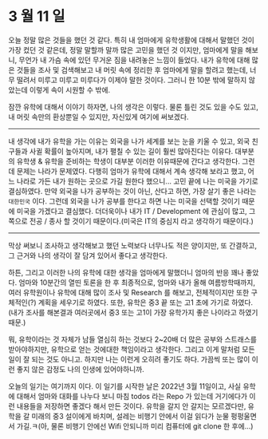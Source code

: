 # 3 월 11 일

오늘 정말 많은 것들을 했던 것 같다. 특히 내 엄마에게 유학생활에 대해서 말했던 것이 가장 컸던 것 같은데, 정말 말할까 말까 많은 고민을 했던 것 이지만, 엄마에게 말을 해보니, 무언가 내 가슴 속에 있던 무거운 짐을 내려놓은 느낌이 들었다. 내가 유학에 대해 많은 것들을 조사 및 검색해보고 내 머릿 속에 정리한 후 엄마에게 말을 할려고 했는데, 너무 떨려서 미루고 미루고 미루다가 이제야 말한 것이다. 그러니 한 10분 밖에 말하지 않았는데 이렇게 속이 시원할 수 밖에.

잠깐 유학에 대해서 이야기 하자면, 나의 생각은 이렇다. 물론 틀린 것도 있을 수도 있고, 내 머릿 속만의 환상뿐일 수 있지만, 자신있게 여기에 써보겠다.

---

내 생각에 내가 유학을 가는 이유는 외국을 나가 세계를 보는 눈을 키울 수 있고, 외국 친구들과 사귈 확률이 높아지며, 내가 펼칠 수 있는 길이 훨씬 많아진다는 이유다. 대부분의 유학생 & 유학을 준비하는 학생이 대부분 이러한 이유때문에 간다고 생각한다.
그런데 문제는 나라가 문제였다. 다행히 엄마가 유학에 대해서 계속 생각해 보라고 했고, 어느 나라로 가든 내가 원하는 곳으로 가길 원한다 했으니... 고민 끝에 나는 미국을 가기로 결심하였다. 만약 외국을 나가 공부하는 것이 아닌, 산다고 하면, 가장 살기 좋은 나라는 `대한민국` 이다. 그런데 외국을 나가 공부를 한다고 하면 나는 미국을 선택할 것이기 때문에 미국을 가겠다고 결심했다. 더더욱이나 내가 IT / Development 에 관심이 많고, 그 쪽으로 전공 / 종사 할 것이기 때문이다.(미국은 IT의 중심지 라고 생각하기 때문이다.)

---

막상 써보니 조사하고 생각해보고 했던 노력보다 너무나도 적은 양이지만, 또 간결하고, 그 근거와 나의 생각이 잘 담겨 있어서 좋다고 생각한다.

하튼, 그리고 이러한 나의 유학에 대한 생각을 엄마에게 말했더니 엄마의 반응 꽤나 좋았다. 엄마와 10분간의 열띤 토론을 한 후 최종적으로, 엄마와 내가 올해 여름방학때까지, 여러 유학원이나 유학에 대해 많이 조사 및 Research 를 해보고, 전체적이지만 또한 구체적인(?) 계획을 세우기로 하였다. 또한, 유학은 중3 끝 또는 고1 초에 가기로 하였다.(내가 조사를 해본결과 여러곳에서 중3 또는 고1이 가장 유학가지 좋은 나이라고 하였기 때문.)

뭐, 유학이라는 것 자체가 남들 열심히 하는 것보다 2~20배 더 많은 공부와 스트래스를 받아야하지만, 유학으로 얻는 것에대한 책임이라고 생각한다. 그리고 이게 말처럼 모든 일이 잘 되는 것도 아니고. 하지만 나는 이런게 오히려 좋기도 하다. 가끔씩 또는 많이 이런 좋지 않은 감정도 나의 인생에 있어야하니까.

오늘의 일기는 여기까지 이다. 이 일기를 시작한 날은 2022년 3월 11일이고, 사실 유학에 대해서 엄마와 대화를 나누다 보니 마침 todos 라는 Repo 가 있는데 거기에다가 이런 내용들을 저장하면 좋겠다 해서 만든 것이다. 유학을 갈지 안 갈지는 모르겠다만, 유학을 갈 미래의 중3 설이에게 바치며, 설레는 비행기 안에서 이걸 읽다가 눈물 펑펑울면서 가길.ㅋ(아, 물론 비행기 안에선 Wifi 안되니까 미리 컴퓨터에 git clone 한 후에...)
